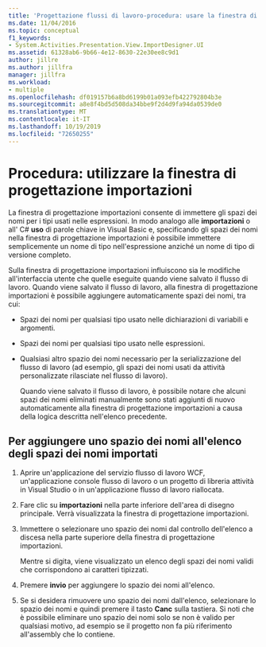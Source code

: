 ```yaml
---
title: 'Progettazione flussi di lavoro-procedura: usare la finestra di progettazione importazioni'
ms.date: 11/04/2016
ms.topic: conceptual
f1_keywords:
- System.Activities.Presentation.View.ImportDesigner.UI
ms.assetid: 61328ab6-9b66-4e12-8630-22e30ee8c9d1
author: jillre
ms.author: jillfra
manager: jillfra
ms.workload:
- multiple
ms.openlocfilehash: df019157b6a8bd6199b01a093efb422792804b3e
ms.sourcegitcommit: a8e8f4bd5d508da34bbe9f2d4d9fa94da0539de0
ms.translationtype: MT
ms.contentlocale: it-IT
ms.lasthandoff: 10/19/2019
ms.locfileid: "72650255"
---
```

# <a name="how-to-use-the-imports-designer"></a>Procedura: utilizzare la finestra di progettazione importazioni

La finestra di progettazione importazioni consente di immettere gli spazi dei nomi per i tipi usati nelle espressioni. In modo analogo alle **importazioni** o all' C# **uso** di parole chiave in Visual Basic e, specificando gli spazi dei nomi nella finestra di progettazione importazioni è possibile immettere semplicemente un nome di tipo nell'espressione anziché un nome di tipo di versione completo.

Sulla finestra di progettazione importazioni influiscono sia le modifiche all'interfaccia utente che quelle eseguite quando viene salvato il flusso di lavoro. Quando viene salvato il flusso di lavoro, alla finestra di progettazione importazioni è possibile aggiungere automaticamente spazi dei nomi, tra cui:

- Spazi dei nomi per qualsiasi tipo usato nelle dichiarazioni di variabili e argomenti.

- Spazi dei nomi per qualsiasi tipo usato nelle espressioni.

- Qualsiasi altro spazio dei nomi necessario per la serializzazione del flusso di lavoro (ad esempio, gli spazi dei nomi usati da attività personalizzate rilasciate nel flusso di lavoro).

  Quando viene salvato il flusso di lavoro, è possibile notare che alcuni spazi dei nomi eliminati manualmente sono stati aggiunti di nuovo automaticamente alla finestra di progettazione importazioni a causa della logica descritta nell'elenco precedente.

## <a name="to-add-a-namespace-to-the-list-of-imported-namespaces"></a>Per aggiungere uno spazio dei nomi all'elenco degli spazi dei nomi importati

1. Aprire un'applicazione del servizio flusso di lavoro WCF, un'applicazione console flusso di lavoro o un progetto di libreria attività in Visual Studio o in un'applicazione flusso di lavoro riallocata.

2. Fare clic su **importazioni** nella parte inferiore dell'area di disegno principale. Verrà visualizzata la finestra di progettazione importazioni.

3. Immettere o selezionare uno spazio dei nomi dal controllo dell'elenco a discesa nella parte superiore della finestra di progettazione importazioni.

     Mentre si digita, viene visualizzato un elenco degli spazi dei nomi validi che corrispondono ai caratteri tipizzati.

4. Premere **invio** per aggiungere lo spazio dei nomi all'elenco.

5. Se si desidera rimuovere uno spazio dei nomi dall'elenco, selezionare lo spazio dei nomi e quindi premere il tasto **Canc** sulla tastiera. Si noti che è possibile eliminare uno spazio dei nomi solo se non è valido per qualsiasi motivo, ad esempio se il progetto non fa più riferimento all'assembly che lo contiene.